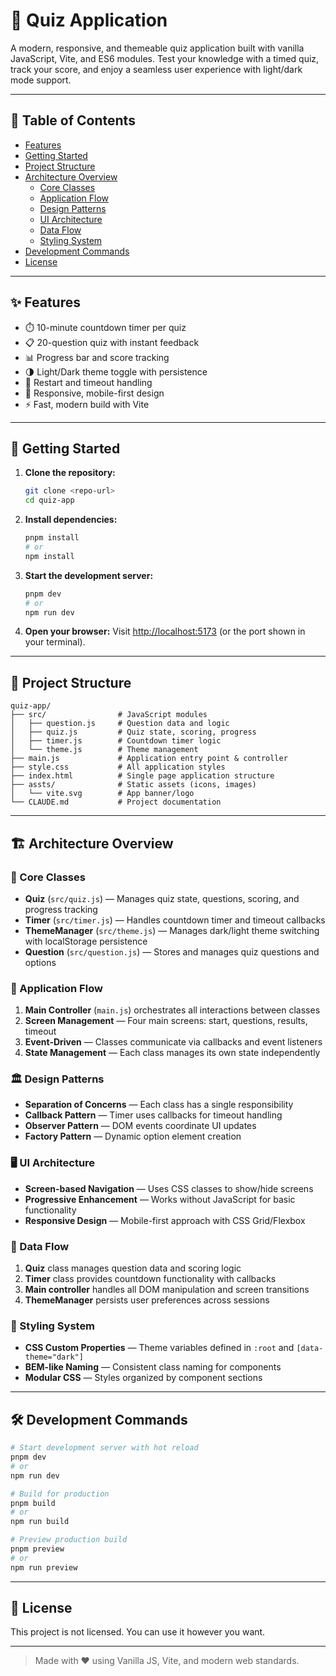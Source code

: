 # 📝 Quiz Application

A modern, responsive, and themeable quiz application built with vanilla
JavaScript, Vite, and ES6 modules. Test your knowledge with a timed quiz, track
your score, and enjoy a seamless user experience with light/dark mode support.

---

## 📑 Table of Contents

- [Features](#features)
- [Getting Started](#getting-started)
- [Project Structure](#project-structure)
- [Architecture Overview](#architecture-overview)
  - [Core Classes](#core-classes)
  - [Application Flow](#application-flow)
  - [Design Patterns](#design-patterns)
  - [UI Architecture](#ui-architecture)
  - [Data Flow](#data-flow)
  - [Styling System](#styling-system)
- [Development Commands](#development-commands)
- [License](#license)

---

## ✨ Features

- ⏱️ 10-minute countdown timer per quiz
- 📋 20-question quiz with instant feedback
- 📊 Progress bar and score tracking
- 🌗 Light/Dark theme toggle with persistence
- 🔄 Restart and timeout handling
- 📱 Responsive, mobile-first design
- ⚡ Fast, modern build with Vite

---

## 🚀 Getting Started

1. **Clone the repository:**

   ```bash
   git clone <repo-url>
   cd quiz-app
   ```

2. **Install dependencies:**

   ```bash
   pnpm install
   # or
   npm install
   ```

3. **Start the development server:**

   ```bash
   pnpm dev
   # or
   npm run dev
   ```

4. **Open your browser:** Visit [http://localhost:5173](http://localhost:5173)
   (or the port shown in your terminal).

---

## 📁 Project Structure

```
quiz-app/
├── src/                # JavaScript modules
│   ├── question.js     # Question data and logic
│   ├── quiz.js         # Quiz state, scoring, progress
│   ├── timer.js        # Countdown timer logic
│   └── theme.js        # Theme management
├── main.js             # Application entry point & controller
├── style.css           # All application styles
├── index.html          # Single page application structure
├── assts/              # Static assets (icons, images)
│   └── vite.svg        # App banner/logo
└── CLAUDE.md           # Project documentation
```

---

## 🏗️ Architecture Overview

### 🧩 Core Classes

- **Quiz** (`src/quiz.js`) — Manages quiz state, questions, scoring, and
  progress tracking
- **Timer** (`src/timer.js`) — Handles countdown timer and timeout callbacks
- **ThemeManager** (`src/theme.js`) — Manages dark/light theme switching with
  localStorage persistence
- **Question** (`src/question.js`) — Stores and manages quiz questions and
  options

### 🔄 Application Flow

1. **Main Controller** (`main.js`) orchestrates all interactions between classes
2. **Screen Management** — Four main screens: start, questions, results, timeout
3. **Event-Driven** — Classes communicate via callbacks and event listeners
4. **State Management** — Each class manages its own state independently

### 🏛️ Design Patterns

- **Separation of Concerns** — Each class has a single responsibility
- **Callback Pattern** — Timer uses callbacks for timeout handling
- **Observer Pattern** — DOM events coordinate UI updates
- **Factory Pattern** — Dynamic option element creation

### 🖥️ UI Architecture

- **Screen-based Navigation** — Uses CSS classes to show/hide screens
- **Progressive Enhancement** — Works without JavaScript for basic functionality
- **Responsive Design** — Mobile-first approach with CSS Grid/Flexbox

### 🔗 Data Flow

1. **Quiz** class manages question data and scoring logic
2. **Timer** class provides countdown functionality with callbacks
3. **Main controller** handles all DOM manipulation and screen transitions
4. **ThemeManager** persists user preferences across sessions

### 🎨 Styling System

- **CSS Custom Properties** — Theme variables defined in `:root` and
  `[data-theme="dark"]`
- **BEM-like Naming** — Consistent class naming for components
- **Modular CSS** — Styles organized by component sections

---

## 🛠️ Development Commands

```bash
# Start development server with hot reload
pnpm dev
# or
npm run dev

# Build for production
pnpm build
# or
npm run build

# Preview production build
pnpm preview
# or
npm run preview
```

---

## 📄 License

This project is not licensed. You can use it however you want.

---

> Made with ❤️ using Vanilla JS, Vite, and modern web standards.

